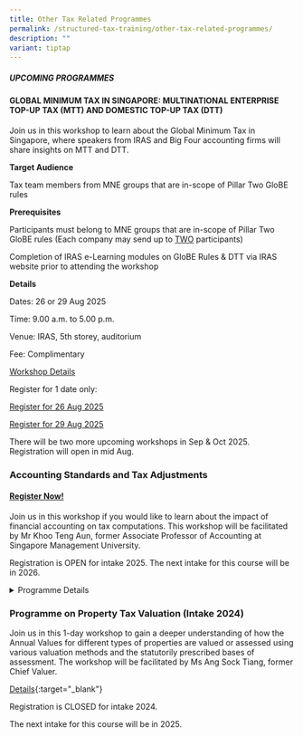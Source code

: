 ```yaml
---
title: Other Tax Related Programmes
permalink: /structured-tax-training/other-tax-related-programmes/
description: ""
variant: tiptap
---
```

<h5><strong>UPCOMING PROGRAMMES</strong></h5>
<h4><strong>GLOBAL MINIMUM TAX IN SINGAPORE: MULTINATIONAL ENTERPRISE TOP-UP TAX (MTT) AND DOMESTIC TOP-UP TAX (DTT)</strong></h4>
<p>Join us in this workshop to learn about the Global Minimum Tax in Singapore,
where speakers from IRAS and Big Four accounting firms will share insights
on MTT and DTT.</p>
<p><strong>Target Audience</strong>
</p>
<p>Tax team members from MNE groups that are in-scope of Pillar Two GloBE
rules</p>
<p><strong>Prerequisites</strong>
</p>
<p>Participants must belong to MNE groups that are in-scope of Pillar Two
GloBE rules (Each company may send up to <u>TWO</u>&nbsp;participants)</p>
<p>Completion of IRAS e-Learning modules on GloBE Rules &amp; DTT via IRAS
website prior to attending the workshop</p>
<p><strong>Details</strong>
</p>
<p>Dates: 26 or 29 Aug 2025</p>
<p>Time: 9.00 a.m. to 5.00 p.m.</p>
<p>Venue: IRAS, 5th&nbsp;storey, auditorium</p>
<p>Fee: Complimentary</p>
<p><a href="/files/executive-tax-programmes/BEPSWorkshopbrochureAug.pdf" rel="noopener nofollow" target="_blank">Workshop Details</a>
</p>
<p>Register for 1 date only:</p>
<p><a href="https://go.gov.sg/bepsreg26aug" rel="noopener nofollow" target="_blank">Register for 26 Aug 2025</a>
</p>
<p><a href="https://go.gov.sg/beps29aug" rel="noopener nofollow" target="_blank">Register for 29 Aug 2025</a>
</p>
<p></p>
<p>There will be two more upcoming workshops in Sep &amp; Oct 2025. Registration
will open in mid Aug.</p>
<h3><strong>Accounting Standards and Tax Adjustments</strong></h3>
<h4><a href="https://form.gov.sg/6890a9835beb3d9dc3a43ef7" rel="noopener nofollow" target="_blank">Register Now!</a></h4>
<p>Join us in this workshop if you would like to learn about the impact of
financial accounting on tax computations.&nbsp;This workshop will be facilitated
by Mr Khoo Teng Aun, former Associate Professor of Accounting at Singapore
Management University.</p>
<p>Registration is OPEN for intake 2025. The next intake for this course
will be in 2026.</p>
<div data-type="detailGroup" class="isomer-accordion-group isomer-accordion isomer-accordion-white">
<details class="isomer-details">
<summary>Programme Details</summary>
<div data-type="detailsContent" class="isomer-details-content">
<p></p>
<div class="isomer-image-wrapper">
<img style="width: 100%" height="auto" width="100%" alt="" src="/images/Webinar Bios/Accounting_Standards_and_Tax_Adjustments_Programme_Brochure_2025_page_0001.jpg">
</div>
<p></p>
<div class="isomer-image-wrapper">
<img style="width: 100%" height="auto" width="100%" alt="" src="/images/Webinar Bios/Accounting_Standards_and_Tax_Adjustments_Programme_Brochure_2025_page_0002.jpg">
</div>
<p></p>
</div>
</details>
</div>
<p></p>
<h3><strong>Programme on Property Tax Valuation (Intake 2024)</strong></h3>
<p>Join us in this 1-day workshop to gain a deeper understanding of how the
Annual Values for different types of properties are valued or assessed
using various valuation methods and the statutorily prescribed bases of
assessment. The workshop will be facilitated by Ms Ang Sock Tiang, former
Chief Valuer.</p>
<p><a href="/files/executive-tax-programmes/property_tax_valuation_brochure_2024_updated9May.pdf" rel="noopener noreferrer nofollow" target="_blank">Details</a>{:target="_blank"}</p>
<p>Registration is CLOSED for intake 2024.</p>
<p>The next intake for this course will be in 2025.</p>